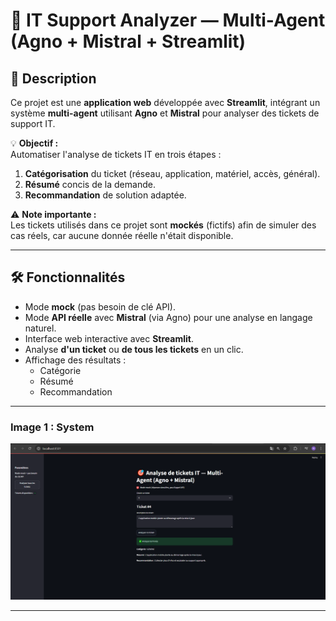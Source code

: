 # 🎯 IT Support Analyzer — Multi-Agent (Agno + Mistral + Streamlit)

## 📌 Description

Ce projet est une **application web** développée avec **Streamlit**, intégrant un système **multi-agent** utilisant **Agno** et **Mistral** pour analyser des tickets de support IT.

💡 **Objectif :**  
Automatiser l'analyse de tickets IT en trois étapes :
1. **Catégorisation** du ticket (réseau, application, matériel, accès, général).
2. **Résumé** concis de la demande.
3. **Recommandation** de solution adaptée.

⚠️ **Note importante :**  
Les tickets utilisés dans ce projet sont **mockés** (fictifs) afin de simuler des cas réels, car aucune donnée réelle n'était disponible.

---

## 🛠 Fonctionnalités

- Mode **mock** (pas besoin de clé API).
- Mode **API réelle** avec **Mistral** (via Agno) pour une analyse en langage naturel.
- Interface web interactive avec **Streamlit**.
- Analyse **d'un ticket** ou **de tous les tickets** en un clic.
- Affichage des résultats :
  - Catégorie
  - Résumé
  - Recommandation

---


### Image 1 : System

![System](./image1.PNG)

---



